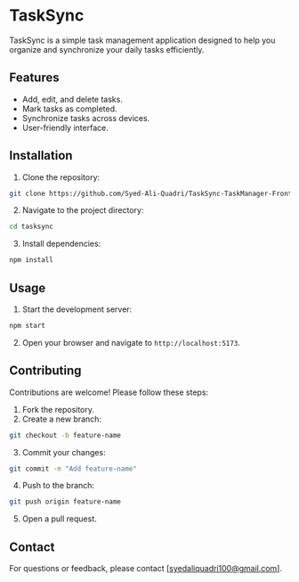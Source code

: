 # TaskSync

TaskSync is a simple task management application designed to help you organize and synchronize your daily tasks efficiently.

## Features

- Add, edit, and delete tasks.
- Mark tasks as completed.
- Synchronize tasks across devices.
- User-friendly interface.

## Installation

1. Clone the repository:
  ```bash
  git clone https://github.com/Syed-Ali-Quadri/TaskSync-TaskManager-Frontend-App
  ```
2. Navigate to the project directory:
  ```bash
  cd tasksync
  ```
3. Install dependencies:
  ```bash
  npm install
  ```

## Usage

1. Start the development server:
  ```bash
  npm start
  ```
2. Open your browser and navigate to `http://localhost:5173`.

## Contributing

Contributions are welcome! Please follow these steps:

1. Fork the repository.
2. Create a new branch:
  ```bash
  git checkout -b feature-name
  ```
3. Commit your changes:
  ```bash
  git commit -m "Add feature-name"
  ```
4. Push to the branch:
  ```bash
  git push origin feature-name
  ```
5. Open a pull request.

## Contact

For questions or feedback, please contact [syedaliquadri100@gmail.com].